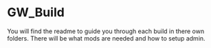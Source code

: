 # GW_Build

You will find the readme to guide you through each build in there own folders. There will be what mods are needed and how to setup admin.